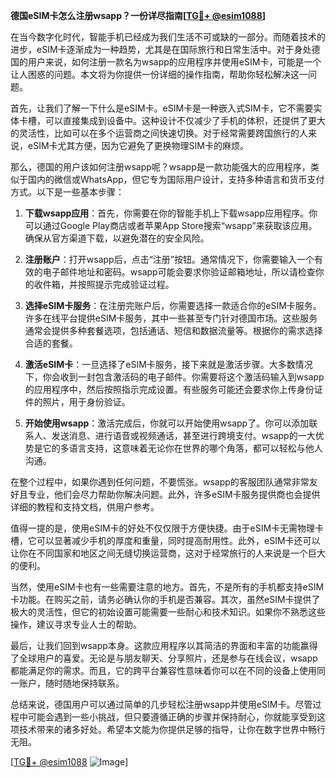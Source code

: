 **德国eSIM卡怎么注册wsapp？一份详尽指南[[TG💪+ @esim1088](https://t.me/s/esim1088)]**

在当今数字化时代，智能手机已经成为我们生活不可或缺的一部分。而随着技术的进步，eSIM卡逐渐成为一种趋势，尤其是在国际旅行和日常生活中。对于身处德国的用户来说，如何注册一款名为wsapp的应用程序并使用eSIM卡，可能是一个让人困惑的问题。本文将为你提供一份详细的操作指南，帮助你轻松解决这一问题。

首先，让我们了解一下什么是eSIM卡。eSIM卡是一种嵌入式SIM卡，它不需要实体卡槽，可以直接集成到设备中。这种设计不仅减少了手机的体积，还提供了更大的灵活性，比如可以在多个运营商之间快速切换。对于经常需要跨国旅行的人来说，eSIM卡尤其方便，因为它避免了更换物理SIM卡的麻烦。

那么，德国的用户该如何注册wsapp呢？wsapp是一款功能强大的应用程序，类似于国内的微信或WhatsApp，但它专为国际用户设计，支持多种语言和货币支付方式。以下是一些基本步骤：

1. **下载wsapp应用**：首先，你需要在你的智能手机上下载wsapp应用程序。你可以通过Google Play商店或者苹果App Store搜索“wsapp”来获取该应用。确保从官方渠道下载，以避免潜在的安全风险。

2. **注册账户**：打开wsapp后，点击“注册”按钮。通常情况下，你需要输入一个有效的电子邮件地址和密码。wsapp可能会要求你验证邮箱地址，所以请检查你的收件箱，并按照提示完成验证过程。

3. **选择eSIM卡服务**：在注册完账户后，你需要选择一款适合你的eSIM卡服务。许多在线平台提供eSIM卡服务，其中一些甚至专门针对德国市场。这些服务通常会提供多种套餐选项，包括通话、短信和数据流量等。根据你的需求选择合适的套餐。

4. **激活eSIM卡**：一旦选择了eSIM卡服务，接下来就是激活步骤。大多数情况下，你会收到一封包含激活码的电子邮件。你需要将这个激活码输入到wsapp的应用程序中，然后按照指示完成设置。有些服务可能还会要求你上传身份证件的照片，用于身份验证。

5. **开始使用wsapp**：激活完成后，你就可以开始使用wsapp了。你可以添加联系人、发送消息、进行语音或视频通话，甚至进行跨境支付。wsapp的一大优势是它的多语言支持，这意味着无论你在世界的哪个角落，都可以轻松与他人沟通。

在整个过程中，如果你遇到任何问题，不要慌张。wsapp的客服团队通常非常友好且专业，他们会尽力帮助你解决问题。此外，许多eSIM卡服务提供商也会提供详细的教程和支持文档，供用户参考。

值得一提的是，使用eSIM卡的好处不仅仅限于方便快捷。由于eSIM卡无需物理卡槽，它可以显著减少手机的厚度和重量，同时提高耐用性。此外，eSIM卡还可以让你在不同国家和地区之间无缝切换运营商，这对于经常旅行的人来说是一个巨大的便利。

当然，使用eSIM卡也有一些需要注意的地方。首先，不是所有的手机都支持eSIM卡功能。在购买之前，请务必确认你的手机是否兼容。其次，虽然eSIM卡提供了极大的灵活性，但它的初始设置可能需要一些耐心和技术知识。如果你不熟悉这些操作，建议寻求专业人士的帮助。

最后，让我们回到wsapp本身。这款应用程序以其简洁的界面和丰富的功能赢得了全球用户的喜爱。无论是与朋友聊天、分享照片，还是参与在线会议，wsapp都能满足你的需求。而且，它的跨平台兼容性意味着你可以在不同的设备上使用同一账户，随时随地保持联系。

总结来说，德国用户可以通过简单的几步轻松注册wsapp并使用eSIM卡。尽管过程中可能会遇到一些小挑战，但只要遵循正确的步骤并保持耐心，你就能享受到这项技术带来的诸多好处。希望本文能为你提供足够的指导，让你在数字世界中畅行无阻。

[[TG💪+ @esim1088](https://t.me/s/esim1088) ![Image](https://i.postimg.cc/4NQfJmqS/Snipaste-2025-05-13-00-14-12.png)]